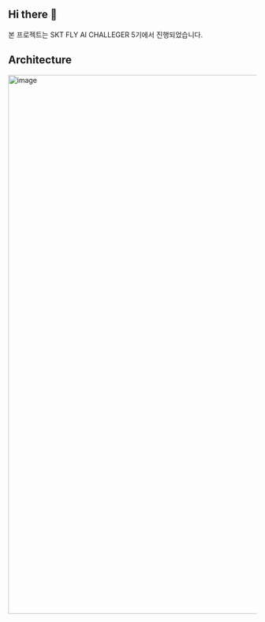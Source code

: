## Hi there 👋

<!--

**Here are some ideas to get you started:**

🙋‍♀️ A short introduction - what is your organization all about?
🌈 Contribution guidelines - how can the community get involved?
👩‍💻 Useful resources - where can the community find your docs? Is there anything else the community should know?
🍿 Fun facts - what does your team eat for breakfast?
🧙 Remember, you can do mighty things with the power of [Markdown](https://docs.github.com/github/writing-on-github/getting-started-with-writing-and-formatting-on-github/basic-writing-and-formatting-syntax)
-->


본 프로젝트는 SKT FLY AI CHALLEGER 5기에서 진행되었습니다.

## Architecture
<img width="1091" alt="image" src="https://github.com/user-attachments/assets/75b5fddb-b205-46fa-b4ed-abe03aa24b6f">


